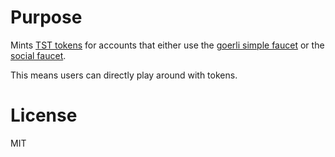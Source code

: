 # Purpose

Mints [TST tokens](https://github.com/walleth/goerli_test_token) for accounts that either use the [goerli simple faucet](https://goerli-faucet.slock.it) or the [social faucet](https://faucet.goerli.mudit.blog).

This means users can directly play around with tokens.

# License

MIT